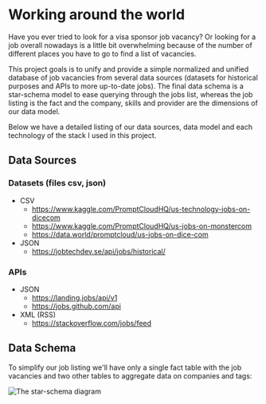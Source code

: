 # Working around the world

Have you ever tried to look for a visa sponsor job vacancy? Or looking for a job overall nowadays is a little bit
overwhelming because of the number of different places you have to go to find a list of vacancies.

This project goals is to unify and provide a simple normalized and unified database of job vacancies from several data
sources (datasets for historical purposes and APIs to more up-to-date jobs). The final data schema is a star-schema 
model to ease querying through the jobs list, whereas the job listing is the fact and the company, skills and provider
are the dimensions of our data model.

Below we have a detailed listing of our data sources, data model and each technology of the stack I used in this
project.

## Data Sources

### Datasets (files csv, json)

 - CSV
     - https://www.kaggle.com/PromptCloudHQ/us-technology-jobs-on-dicecom
     - https://www.kaggle.com/PromptCloudHQ/us-jobs-on-monstercom
     - https://data.world/promptcloud/us-jobs-on-dice-com
 - JSON
     - https://jobtechdev.se/api/jobs/historical/
 
### APIs

 - JSON 
     - https://landing.jobs/api/v1
     - https://jobs.github.com/api
 - XML (RSS)
     - https://stackoverflow.com/jobs/feed

## Data Schema

To simplify our job listing we'll have only a single fact table with the job vacancies and two other tables to aggregate
data on companies and tags:

![The star-schema diagram](https://raw.githubusercontent.com/gabfr/work-around-the-world/master/images/work-around-the-world-der.png)